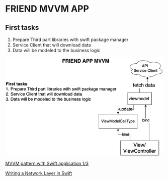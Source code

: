 # FRIEND  MVVM APP


## First tasks

1. Prepare Third part libraries with swift package manager
2. Service Client that will download data
3. Data will be modeled to the business logic

![Flow Diagram](https://github.com/viktorHbenitez/FRIEND-MVVM-APP/blob/master/Sketch/FRIEND-APP-MVVM.png)  


[MVVM pattern with Swift application 1/3](http://swiftyjimmy.com/mvvm-with-swift-application-part1/)  

[Writing a Network Layer in Swift](https://medium.com/flawless-app-stories/writing-network-layer-in-swift-protocol-oriented-approach-4fa40ef1f908)  

